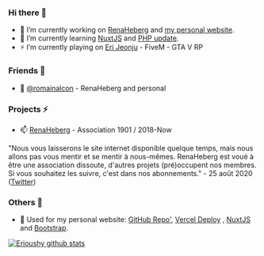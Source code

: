 ### Hi there 👋
- 🔭 I’m currently working on [RenaHeberg](https://github.com/orgs/RenaHeberg/people?ref=Erioushy) and [my personal website](https://erioushy.fr).
- 🌱 I’m currently learning [NuxtJS](https://fr.nuxtjs.org/guides/get-started/installation?ref=Erioushy) and [PHP update](https://www.php.net/?ref=Erioushy).
- ⚡ I’m currently playing on [Eri Jeonju](https://github.com/fr-rp/eri-jeonju-v2/?ref=Erioushy) - FiveM - GTA V RP

### Friends 👯
- 💬 [@romainalcon](https://github.com/romainalcon?ref=Erioushy) - RenaHeberg and personal

### Projects ⚡
- 📫 [RenaHeberg](https://renaheberg.fr) - Association 1901 / 2018-Now

"Nous vous laisserons le site internet disponible quelque temps, mais nous allons pas vous mentir et se mentir à nous-mêmes.
RenaHeberg est voué à être une association dissoute, d'autres projets (pré)occupent nos membres.
Si vous souhaitez les suivre, c'est dans nos abonnements." - 25 août 2020 ([Twitter](https://twitter.com/RenaHeberg/status/1298188653383110661))

### Others 🔭
- 👯 Used for my personal website: [GitHub Repo'](https://github.com/erioushy/website?ref=Erioushy), [Vercel Deploy](https://vercel.com/?ref=Erioushy) <!--[PlanetHoster](https://www.planethoster.com/goph-a65f664dc55edbc)-->, [NuxtJS](https://fr.nuxtjs.org/guides/get-started/installation?ref=Erioushy) and [Bootstrap](https://getbootstrap.com/docs/4.5/getting-started/introduction/?ref=Erioushy).

[![Erioushy github stats](https://github-readme-stats.vercel.app/api?username=erioushy&show_icons=true&icon_color=2f80ed)](https://erioushy.fr)

<!--
**erioushy/erioushy** is a ✨ _special_ ✨ repository because its `README.md` (this file) appears on your GitHub profile.

Here are some ideas to get you started:

- 🔭 I’m currently working on ...
- 🌱 I’m currently learning ...
- 👯 I’m looking to collaborate on ...
- 🤔 I’m looking for help with ...
- 💬 Ask me about ...
- 📫 How to reach me: ...
- 😄 Pronouns: ...
- ⚡ Fun fact: ...
-->
